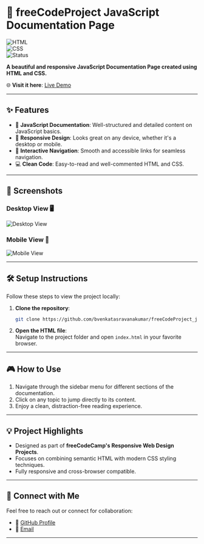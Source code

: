 # 🎨 **freeCodeProject JavaScript Documentation Page**  

![HTML](https://img.shields.io/badge/HTML-5-orange)  
![CSS](https://img.shields.io/badge/CSS-3-blue)  
![Status](https://img.shields.io/badge/Status-Completed-brightgreen)  

**A beautiful and responsive JavaScript Documentation Page created using HTML and CSS.**  

🌐 **Visit it here**: [Live Demo]([https://bvenkatasravankumar.github.io/freeCodeProject_javaScripteDocumentationPage/](https://bvenkatasravankumar.github.io/freeCodeProject_javaScripteDocumentationPage/))

---

## ✨ **Features**

- 📖 **JavaScript Documentation**: Well-structured and detailed content on JavaScript basics.  
- 🎨 **Responsive Design**: Looks great on any device, whether it's a desktop or mobile.  
- 🌟 **Interactive Navigation**: Smooth and accessible links for seamless navigation.  
- 💻 **Clean Code**: Easy-to-read and well-commented HTML and CSS.  

---

## 📸 **Screenshots**  

### Desktop View 🖥️  
![Desktop View](![image](https://github.com/user-attachments/assets/ad6846d9-b7bf-43d2-bd78-bd86518dbb86))

### Mobile View 📱  
![Mobile View](https://via.placeholder.com/400x800?text=Mobile+Screenshot)

---

## 🛠️ **Setup Instructions**

Follow these steps to view the project locally:  

1. **Clone the repository**:  
   ```bash
   git clone https://github.com/bvenkatasravanakumar/freeCodeProject_javaScripteDocumentationPage.git
   ```
   
2. **Open the HTML file**:  
   Navigate to the project folder and open `index.html` in your favorite browser.
---

## 🎮 **How to Use**

1. Navigate through the sidebar menu for different sections of the documentation.  
2. Click on any topic to jump directly to its content.  
3. Enjoy a clean, distraction-free reading experience.  
---

## 💡 **Project Highlights**

- Designed as part of **freeCodeCamp's Responsive Web Design Projects**.  
- Focuses on combining semantic HTML with modern CSS styling techniques.  
- Fully responsive and cross-browser compatible.
---

## 🔗 **Connect with Me**  

Feel free to reach out or connect for collaboration:  

- 💼 [GitHub Profile](https://github.com/bvenkatasravanakumar)  
- 📧 [Email](mailto:venkatsravankumar2001@gmail.com)  
---
